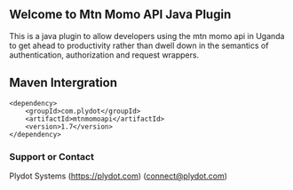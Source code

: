 ## Welcome to Mtn Momo API Java Plugin

This is a java plugin to allow developers using the mtn momo api in Uganda to get ahead to productivity rather than dwell down in the semantics of authentication, authorization and request wrappers.

## Maven Intergration
~~~~
<dependency>
    <groupId>com.plydot</groupId>
    <artifactId>mtnmomoapi</artifactId>
    <version>1.7</version>
</dependency> 
~~~~

### Support or Contact

Plydot Systems
(https://plydot.com)
(connect@plydot.com)
